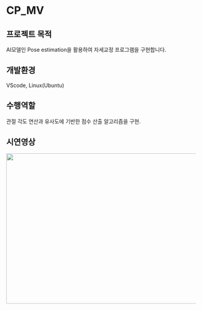 # CP_MV
## 프로젝트 목적
AI모델인 Pose estimation을 활용하여 자세교정 프로그램을 구현합니다.<br/> 
## 개발환경
VScode, Linux(Ubuntu)
## 수행역할
관절 각도 연산과 유사도에 기반한 점수 산출 알고리즘을 구현.
## 시연영상
<img src="https://github.com/BrotherHwan/CP_MV/blob/main/image_video/cp_mv.gif" width=700 height=400>

